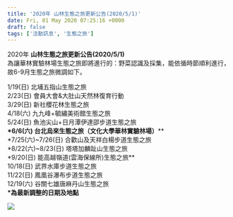 ```yaml
---
title: '2020年 山林生態之旅更新公告(2020/5/1)'
date: Fri, 01 May 2020 07:25:16 +0000
draft: false
tags: ['活動訊息', '生態之旅']
---
```


2020年 **山林生態之旅更新公告(2020/5/1)**  
為讓華林實驗林場生態之旅即將進行的：野菜認識及採集，能依循時節順利進行，故6-9月生態之旅微調如下。

1/19(日) 北埔五指山生態之旅  
2/23(日) 會員大會&大肚山天然林復育行動  
3/29(日) 新社櫻花林生態之旅  
4/18(六) 九九峰+毓繡美術館生態之旅  
5/24(日) 魚池尖山+日月潭伊達邵步道生態之旅  
**\*6/6(六) 台北烏來生態之旅（文化大學華林實驗林場）****  
\*7/25(六)~7/26(日) 合歡山及天祥白楊步道生態之旅  
\*8/22(六)~8/23(日) 塔塔加麟趾山生態之旅  
\*9/20(日) 能高越嶺道(雲海保線所)生態之旅**  
10/18(日) 武界水庫步道生態之旅  
11/22(日) 鳳凰谷瀑布步道生態之旅  
12/19(六) 谷關七雄唐麻丹山生態之旅  
**\*為最新調整的日期及地點**

![](https://www.reforestation.tw/wp-content/uploads/2020/05/2020生態之旅調整公告v2_工作區域-1.jpg)